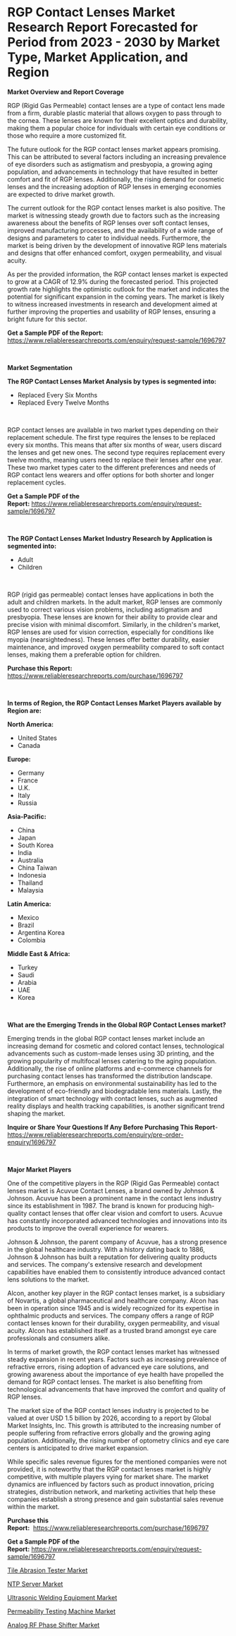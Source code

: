 <p><h1>RGP Contact Lenses Market Research Report Forecasted for Period from 2023 -  2030 by Market Type, Market Application, and Region</h1></p><p><strong>Market Overview and Report Coverage</strong></p>
<p><p>RGP (Rigid Gas Permeable) contact lenses are a type of contact lens made from a firm, durable plastic material that allows oxygen to pass through to the cornea. These lenses are known for their excellent optics and durability, making them a popular choice for individuals with certain eye conditions or those who require a more customized fit.</p><p>The future outlook for the RGP contact lenses market appears promising. This can be attributed to several factors including an increasing prevalence of eye disorders such as astigmatism and presbyopia, a growing aging population, and advancements in technology that have resulted in better comfort and fit of RGP lenses. Additionally, the rising demand for cosmetic lenses and the increasing adoption of RGP lenses in emerging economies are expected to drive market growth.</p><p>The current outlook for the RGP contact lenses market is also positive. The market is witnessing steady growth due to factors such as the increasing awareness about the benefits of RGP lenses over soft contact lenses, improved manufacturing processes, and the availability of a wide range of designs and parameters to cater to individual needs. Furthermore, the market is being driven by the development of innovative RGP lens materials and designs that offer enhanced comfort, oxygen permeability, and visual acuity.</p><p>As per the provided information, the RGP contact lenses market is expected to grow at a CAGR of 12.9% during the forecasted period. This projected growth rate highlights the optimistic outlook for the market and indicates the potential for significant expansion in the coming years. The market is likely to witness increased investments in research and development aimed at further improving the properties and usability of RGP lenses, ensuring a bright future for this sector.</p></p>
<p><strong>Get a Sample PDF of the Report:</strong> <a href="https://www.reliableresearchreports.com/enquiry/request-sample/1696797">https://www.reliableresearchreports.com/enquiry/request-sample/1696797</a></p>
<p>&nbsp;</p>
<p><strong>Market Segmentation</strong></p>
<p><strong>The RGP Contact Lenses Market Analysis by types is segmented into:</strong></p>
<p><ul><li>Replaced Every Six Months</li><li>Replaced Every Twelve Months</li></ul></p>
<p>&nbsp;</p>
<p><p>RGP contact lenses are available in two market types depending on their replacement schedule. The first type requires the lenses to be replaced every six months. This means that after six months of wear, users discard the lenses and get new ones. The second type requires replacement every twelve months, meaning users need to replace their lenses after one year. These two market types cater to the different preferences and needs of RGP contact lens wearers and offer options for both shorter and longer replacement cycles.</p></p>
<p><strong>Get a Sample PDF of the Report:</strong>&nbsp;<a href="https://www.reliableresearchreports.com/enquiry/request-sample/1696797">https://www.reliableresearchreports.com/enquiry/request-sample/1696797</a></p>
<p>&nbsp;</p>
<p><strong>The RGP Contact Lenses Market Industry Research by Application is segmented into:</strong></p>
<p><ul><li>Adult</li><li>Children</li></ul></p>
<p>&nbsp;</p>
<p><p>RGP (rigid gas permeable) contact lenses have applications in both the adult and children markets. In the adult market, RGP lenses are commonly used to correct various vision problems, including astigmatism and presbyopia. These lenses are known for their ability to provide clear and precise vision with minimal discomfort. Similarly, in the children's market, RGP lenses are used for vision correction, especially for conditions like myopia (nearsightedness). These lenses offer better durability, easier maintenance, and improved oxygen permeability compared to soft contact lenses, making them a preferable option for children.</p></p>
<p><strong>Purchase this Report:</strong>&nbsp; <a href="https://www.reliableresearchreports.com/purchase/1696797">https://www.reliableresearchreports.com/purchase/1696797</a></p>
<p>&nbsp;</p>
<p><strong>In terms of Region, the RGP Contact Lenses Market Players available by Region are:</strong></p>
<p>
    <p> <strong> North America: </strong>
        <ul>
            <li>United States</li>
            <li>Canada</li>
        </ul>
        </p> 
    <p> <strong> Europe: </strong>
        <ul>
            <li>Germany</li>
            <li>France</li>
            <li>U.K.</li>
            <li>Italy</li>
            <li>Russia</li>
        </ul>
        </p> 
    <p> <strong> Asia-Pacific: </strong>
        <ul>
            <li>China</li>
            <li>Japan</li>
            <li>South Korea</li>
            <li>India</li>
            <li>Australia</li>
            <li>China Taiwan</li>
            <li>Indonesia</li>
            <li>Thailand</li>
            <li>Malaysia</li>
        </ul>
        </p> 
    <p> <strong> Latin America: </strong>
        <ul>
            <li>Mexico</li>
            <li>Brazil</li>
            <li>Argentina Korea</li>
            <li>Colombia</li>
        </ul>
        </p> 
    <p> <strong> Middle East & Africa: </strong>
        <ul>
            <li>Turkey</li>
            <li>Saudi</li>
            <li>Arabia</li>
            <li>UAE</li>
            <li>Korea</li>
        </ul>
    </p>
    </p>
<p>&nbsp;</p>
<p><strong>What are the Emerging Trends in the Global RGP Contact Lenses market?</strong></p>
<p><p>Emerging trends in the global RGP contact lenses market include an increasing demand for cosmetic and colored contact lenses, technological advancements such as custom-made lenses using 3D printing, and the growing popularity of multifocal lenses catering to the aging population. Additionally, the rise of online platforms and e-commerce channels for purchasing contact lenses has transformed the distribution landscape. Furthermore, an emphasis on environmental sustainability has led to the development of eco-friendly and biodegradable lens materials. Lastly, the integration of smart technology with contact lenses, such as augmented reality displays and health tracking capabilities, is another significant trend shaping the market.</p></p>
<p><strong>Inquire or Share Your Questions If Any Before Purchasing This Report</strong>- <a href="https://www.reliableresearchreports.com/enquiry/pre-order-enquiry/1696797">https://www.reliableresearchreports.com/enquiry/pre-order-enquiry/1696797</a></p>
<p>&nbsp;</p>
<p><strong>Major Market Players</strong></p>
<p><p>One of the competitive players in the RGP (Rigid Gas Permeable) contact lenses market is Acuvue Contact Lenses, a brand owned by Johnson & Johnson. Acuvue has been a prominent name in the contact lens industry since its establishment in 1987. The brand is known for producing high-quality contact lenses that offer clear vision and comfort to users. Acuvue has constantly incorporated advanced technologies and innovations into its products to improve the overall experience for wearers.</p><p>Johnson & Johnson, the parent company of Acuvue, has a strong presence in the global healthcare industry. With a history dating back to 1886, Johnson & Johnson has built a reputation for delivering quality products and services. The company's extensive research and development capabilities have enabled them to consistently introduce advanced contact lens solutions to the market.</p><p>Alcon, another key player in the RGP contact lenses market, is a subsidiary of Novartis, a global pharmaceutical and healthcare company. Alcon has been in operation since 1945 and is widely recognized for its expertise in ophthalmic products and services. The company offers a range of RGP contact lenses known for their durability, oxygen permeability, and visual acuity. Alcon has established itself as a trusted brand amongst eye care professionals and consumers alike.</p><p>In terms of market growth, the RGP contact lenses market has witnessed steady expansion in recent years. Factors such as increasing prevalence of refractive errors, rising adoption of advanced eye care solutions, and growing awareness about the importance of eye health have propelled the demand for RGP contact lenses. The market is also benefiting from technological advancements that have improved the comfort and quality of RGP lenses.</p><p>The market size of the RGP contact lenses industry is projected to be valued at over USD 1.5 billion by 2026, according to a report by Global Market Insights, Inc. This growth is attributed to the increasing number of people suffering from refractive errors globally and the growing aging population. Additionally, the rising number of optometry clinics and eye care centers is anticipated to drive market expansion.</p><p>While specific sales revenue figures for the mentioned companies were not provided, it is noteworthy that the RGP contact lenses market is highly competitive, with multiple players vying for market share. The market dynamics are influenced by factors such as product innovation, pricing strategies, distribution network, and marketing activities that help these companies establish a strong presence and gain substantial sales revenue within the market.</p></p>
<p><strong>Purchase this Report:</strong>&nbsp;&nbsp;<a href="https://www.reliableresearchreports.com/purchase/1696797">https://www.reliableresearchreports.com/purchase/1696797</a></p>
<p></p>
<p><strong>Get a Sample PDF of the Report:</strong>&nbsp;<a href="https://www.reliableresearchreports.com/enquiry/request-sample/1696797">https://www.reliableresearchreports.com/enquiry/request-sample/1696797</a></p>
<p><p><a href="https://medium.com/@guyskiles1918/tile-abrasion-tester-market-size-reveals-the-best-marketing-channels-in-global-industry-1c2f1196b8c6">Tile Abrasion Tester Market</a></p><p><a href="https://github.com/amonskiyk/Market-Research-Report-List-1/blob/main/ntp-server-market.md">NTP Server Market</a></p><p><a href="https://github.com/surverupesha/Market-Research-Report-List-1/blob/main/ultrasonic-welding-equipment-market.md">Ultrasonic Welding Equipment Market</a></p><p><a href="https://medium.com/@enosstark1905/permeability-testing-machine-market-trends-and-market-analysis-forecasted-for-period-2023-2030-626b40e12a89">Permeability Testing Machine Market</a></p><p><a href="https://www.linkedin.com/pulse/analog-rf-phase-shifter-market-size-share-amp-trends-hijze/">Analog RF Phase Shifter Market</a></p></p>